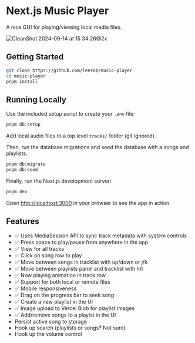 # Next.js Music Player

A nice GUI for playing/viewing local media files.

![CleanShot 2024-09-14 at 15 34 26@2x](https://github.com/user-attachments/assets/d1b747a4-bc0e-45fc-9df9-ecdba5fd0115)

## Getting Started

```bash
git clone https://github.com/leerob/music-player
cd music-player
pnpm install
```

## Running Locally

Use the included setup script to create your `.env` file:

```bash
pnpm db:setup
```

Add local audio files to a top level `tracks/` folder (git ignored).

Then, run the database migrations and seed the database with a songs and playlists:

```bash
pnpm db:migrate
pnpm db:seed
```

Finally, run the Next.js development server:

```bash
pnpm dev
```

Open [http://localhost:3000](http://localhost:3000) in your browser to see the app in action.

## Features

- ✅ Uses MediaSession API to sync track metadata with system controls
- ✅ Press space to play/pause from anywhere in the app
- ✅ View for all tracks
- ✅ Click on song row to play
- ✅ Move between songs in tracklist with up/down or j/k
- ✅ Move between playlists panel and tracklist with h/l
- ✅ Now playing animation in track row
- ✅ Support for both local or remote files
- ✅ Mobile responsiveness
- ✅ Drag on the progress bar to seek song
- ✅ Create a new playlist in the UI
- ✅ Image upload to Vercel Blob for playlist images
- ✅ Add/remove songs to a playist in the UI
- Persist active song to storage
- Hook up search (playlists or songs? Not sure)
- Hook up the volume control

